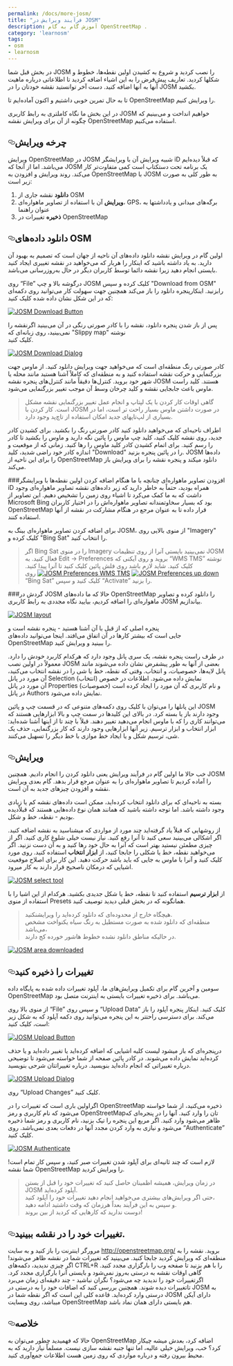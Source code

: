 ```yaml
---
permalink: /docs/more-josm/
title: "فرآیند ویرایش در JOSM"
description: آموزش گام به گام OpenStreetMap .
category: 'learnosm'
tags:
- osm
- learnosm
---
```




<p>در بخش قبل شما
JOSM را نصب کردید و شروع به کشیدن اولین نقطه‌ها، خطوط و شکلها کردید.
تعاریف پیش‌فرض را به این اشیاء اضافه کردید تا اطلاعاتی درباره ماهیت آنها به
آنها اضافه کنید. دست آخر توانستید نقشه خودتان را در JOSM بکشید.</p>
<p>تا به حال تمرین خوبی داشتیم و اکنون آماده‌ایم تا OpenStreetMap را ویرایش کنیم.</p>
<p>در این بخش ما نگاه کاملتری به رابط کاربری JOSM خواهیم انداخت و می‌بینیم
که چگونه از آن برای ویرایش نقشه OpenStreetMap استفاده می‌کنیم.</p>
<h2><a id="user-content-چرخه-ویرایش" class="anchor" aria-hidden="true" href="#چرخه-ویرایش"><svg class="octicon octicon-link" viewBox="0 0 16 16" version="1.1" width="16" height="16" aria-hidden="true"><path fill-rule="evenodd" d="M4 9h1v1H4c-1.5 0-3-1.69-3-3.5S2.55 3 4 3h4c1.45 0 3 1.69 3 3.5 0 1.41-.91 2.72-2 3.25V8.59c.58-.45 1-1.27 1-2.09C10 5.22 8.98 4 8 4H4c-.98 0-2 1.22-2 2.5S3 9 4 9zm9-3h-1v1h1c1 0 2 1.22 2 2.5S13.98 12 13 12H9c-.98 0-2-1.22-2-2.5 0-.83.42-1.64 1-2.09V6.25c-1.09.53-2 1.84-2 3.25C6 11.31 7.55 13 9 13h4c1.45 0 3-1.69 3-3.5S14.5 6 13 6z"></path></svg></a>چرخه ویرایش</h2>
<p>ویرایش OpenStreetMap در JOSM شبیه ویرایش آن با ویرایشگر iD که
قبلاً دیده‌ایم می‌باشد. اما از آنجا که JOSM یک برنامه تحت دستکتاپ است
کمی متفاوت‌تر کار می‌کند. روند ویرایش و افزودن به OpenStreetMap با
JOSM به طور کلی به صورت زیر است:</p>
<ol>
<li><strong>دانلود</strong> نقشه جاری از OSM</li>
<li><strong>ویرایش</strong> آن با استفاده از تصاویر ماهواره‌ای، GPS، برگه‌های میدانی و یادداشتها به عنوان راهنما</li>
<li><strong>ذخیره</strong> تغییرات در OpenStreetMap</li>
</ol>
<h2><a id="user-content-دانلود-دادههای-osm" class="anchor" aria-hidden="true" href="#دانلود-دادههای-osm"><svg class="octicon octicon-link" viewBox="0 0 16 16" version="1.1" width="16" height="16" aria-hidden="true"><path fill-rule="evenodd" d="M4 9h1v1H4c-1.5 0-3-1.69-3-3.5S2.55 3 4 3h4c1.45 0 3 1.69 3 3.5 0 1.41-.91 2.72-2 3.25V8.59c.58-.45 1-1.27 1-2.09C10 5.22 8.98 4 8 4H4c-.98 0-2 1.22-2 2.5S3 9 4 9zm9-3h-1v1h1c1 0 2 1.22 2 2.5S13.98 12 13 12H9c-.98 0-2-1.22-2-2.5 0-.83.42-1.64 1-2.09V6.25c-1.09.53-2 1.84-2 3.25C6 11.31 7.55 13 9 13h4c1.45 0 3-1.69 3-3.5S14.5 6 13 6z"></path></svg></a>دانلود داده‌های OSM</h2>
<p>اولین گام در ویرایش نقشه دانلود داده‌های آن ناحیه از جهان است که
تصمیم به بهبود آن دارید. به یاد داشته باشید که اینکار را هربار که می‌خواهید
در نقشه تغییری ایجاد کنید بایستی انجام دهید زیرا نقشه دائما توسط کاربران دیگر در حال به‌روزرسانی می‌باشد.</p>
<p>روی “File” درگوشه بالا و چپ JOSM کلیک کرده و سپس "Download from OSM"
رابزنید. اینکارپنجره دانلود را باز می‌کند همچنین جهت سهولت کار
می‌توانید روی دکمه‌ای که در این شکل نشان داده شده
کلیک کنید:</p>
<p><a target="_blank" rel="noopener noreferrer" href="/hotosm/learnosm/blob/gh-pages/images/josm/josm_download-button.png"><img src="/img/josm_download-button.png" alt="JOSM Download Button" style="max-width:100%;"></a></p>
<p>پس از باز شدن پنجره دانلود، نقشه را با کادر صورتی رنگی
در آن می‌بینید اگرنقشه را نمی‌بینید، روی زبانه‌ای که "Slippy map" نوشته<br>
کلیک کنید.</p>
<p><a target="_blank" rel="noopener noreferrer" href="/hotosm/learnosm/blob/gh-pages/images/josm/josm_download-dialog.png"><img src="/img/josm_download-dialog.png" alt="JOSM Download Dialog" style="max-width:100%;"></a></p>
<p>کادر صورتی رنگ منطقه‌ای است که می‌خواهید
جهت ویرایش دانلود کنید. از ماوس جهت بزرگنمایی و حرکت نقشه استفاده کنید و به منطقه‌ای
که کاملاً آشنا هستید مانند محله یا شهر خود بروید.
کنترل‌ها دقیقاً مانند کنترل‌های پنجره نقشه JOSM هستند. کلید راست ماوس
باعث جابجایی نقشه و کلید چرخان وسط آن موجب تغییر بزرگنمایی
می‌شود.</p>
<blockquote>
<p>گاهی اوقات کار کردن با یک لپتاپ و انجام عمل
تغییر بزرگنمایی نقشه مشکل است. کار کردن با JOSM در صورت داشتن ماوس بسیار راحت تر است،
اما در بسیاری از لپ‌تاپهای جدید امکان استفاده از تاچ‌پد وجود دارد.</p>
</blockquote>
<p>اطراف ناحیه‌ای که می‌خواهید دانلود کنید کادر صورتی رنگ را بکشید. برای کشیدن کادر جدید، روی نقشه
کلیک کنید، کلید چپ ماوس را پائین نگه دارید و ماوس را بکشید تا
کادر را رسم کنید. برای اتمام کشیدن کادر کلید ماوس  را رها کنید.
زمانی که از موقعیت و اندازه کادر خود راضی شدید، کلید
"Download" را در پائین پنجره بزنید. JOSM داده‌ها را
برای این ناحیه از OpenStreetMap دانلود میکند و پنجره نقشه را برای
ویرایش باز می‌کند.</p>
<p>###افزودن تصاویر ماهواره‌ای
چنانچه با ما هنگام اضافه کردن اولین نقطه‌ها با ویرایشگر iD همراه بودید،
حتماً به خاطر دارید که زیر داده‌های نقشه تصاویر ماهواره‌ای وجود داشت که به ما کمک می‌کرد
تا اشیاء روی زمین را تشخیص دهیم. این تصاویر از Microsoft Bing بود که
بسیار سخاوتمندانه تصاویر ماهواره‌اش را در اختیار کاربران OpenStreetMap قرار داده تا به عنوان مرجع
در هنگام مشارکت در نقشه از آنها استفاده کنند.</p>
<p>برای اضافه کردن تصاویر ماهواره‌ای بینگ به JOSM، از منوی بالایی روی "Imagery"
کلیک کرده و "Bing Sat" را انتخاب کنید.</p>
<blockquote>
<p>اگر Bing Sat را در منوی Imagery نمی‌بینید بایستی آنرا
از روی تنظیمات JOSM فعال کنید. به Edit -&gt; Preferences بروید و روی آیکنی که
“WMS TMS” نوشته کلیک کنید. شاید لازم باشد روی فلش پائین کلیک کنید تا آنرا پیدا کنید.
<a target="_blank" rel="noopener noreferrer" href="/hotosm/learnosm/blob/gh-pages/images/josm/josm_preferences-up-down.png"><img src="/img/josm_preferences-up-down.png" alt="JOSM Preferences up down" style="max-width:100%;"></a>
<a target="_blank" rel="noopener noreferrer" href="/hotosm/learnosm/blob/gh-pages/images/josm/josm_preferences-wms-tms.png"><img src="/img/josm_preferences-wms-tms.png" alt="JOSM Preferences WMS TMS" style="max-width:100%;"></a>
روی “Bing Sat” کلیک کنید و سپس “Activate” را بزنید.</p>
</blockquote>
<p>###گردش در JOSM
حالا که ما داده‌های OpenStreetMap را دانلود کرده و تصاویر ماهواره‌ای را اضافه کردیم،
بیایید نگاه مجددی به رابط کاربری JOSM بیاندازیم.</p>
<p><a target="_blank" rel="noopener noreferrer" href="/hotosm/learnosm/blob/gh-pages/images/josm/josm_layout.png"><img src="/img/josm_layout.png" alt="JOSM layout" style="max-width:100%;"></a></p>
<p>پنجره اصلی که از قبل با آن آشنا هستید - پنجره نقشه است و<br>
جایی است که بیشتر کارها در آن اتفاق می‌افتد. اینجا می‌توانید
داده‌های OpenStreetMap را ببینید و ویرایش کنید.</p>
<p>در طرف راست پنجره نقشه، یک سری پانل وجود دارد که هرکدام
کاربرد خودش را دارد. معمولاً در اولین نصب JOSM بعضی
از آنها به طور پیشفرض نشان داده می‌شوند مانند پانل لایه‌ها، خصوصیات،
و انتخاب. وقتی که نقطه، خط یا شی را در نقشه انتخاب می‌کنید،
آن مورد در پانل Selection (انتخاب) نمایش داده می‌شود. اطلاعات در خصوص<br>
آن مورد در پانل Properties (خصوصیات) و نام کاربری که
آن مورد را ایجاد کرده است در پانل Authors نمایش داده می‌شود.</p>
<p>این پانلها را می‌توان با کلیک روی دکمه‌های متنوعی که
در قسمت چپ و پائین JOSM وجود دارند باز یا بسته کرد. در بالای این کلیدها در سمت چپ و بالا ابزارهایی هستند که می‌توانند
کاری را که با ماوس انجام می‌دهید تغییر دهند. قبلاً با چند تا از اینها آشنا شده‌اید:
ابزار انتخاب و ابزار ترسیم. زیر آنها ابزارهایی وجود دارند که کار
بزرگنمایی، حذف یک شی، ترسیم شکل و یا ایجاد خط موازی
با خط دیگر را تسهیل می‌کنند.</p>
<h2><a id="user-content-ویرایش" class="anchor" aria-hidden="true" href="#ویرایش"><svg class="octicon octicon-link" viewBox="0 0 16 16" version="1.1" width="16" height="16" aria-hidden="true"><path fill-rule="evenodd" d="M4 9h1v1H4c-1.5 0-3-1.69-3-3.5S2.55 3 4 3h4c1.45 0 3 1.69 3 3.5 0 1.41-.91 2.72-2 3.25V8.59c.58-.45 1-1.27 1-2.09C10 5.22 8.98 4 8 4H4c-.98 0-2 1.22-2 2.5S3 9 4 9zm9-3h-1v1h1c1 0 2 1.22 2 2.5S13.98 12 13 12H9c-.98 0-2-1.22-2-2.5 0-.83.42-1.64 1-2.09V6.25c-1.09.53-2 1.84-2 3.25C6 11.31 7.55 13 9 13h4c1.45 0 3-1.69 3-3.5S14.5 6 13 6z"></path></svg></a>ویرایش</h2>
<p>خب حالا ما اولین گام در فرآیند ویرایش یعنی دانلود کردن را انجام دادیم. همچنین
JOSM را آماده کردیم تا تصاویر ماهواره‌ای را به عنوان مرجع قرار بدهد. گام بعدی ویرایش
نقشه و افزودن چیزهای جدید به آن است.</p>
<p>بسته به ناحیه‌ای که برای دانلود انتخاب کرده‌اید، ممکن است
داده‌های نقشه کم یا زیادی وجود داشته باشد. اما توجه داشته باشید که همانند همان نوع
داده‌هایی هستند که قبلاًدیده بودیم - نقطه، خط و شکل.</p>
<p>از روشهایی که قبلاً یاد گرفته‌اید چند مورد از
مواردی که میشناسید به نقشه اضافه کنید. اگر اشکالی می‌بینید سعی کنید تا آنرا رفع کنید.
نیاز نیست خیلی شلوغ  کاری کنید. اگر از چیزی مطمئن نیستید
بهتر است که آنرا به حال خود رها کنید و به آن دست نزنید.
اگر می‌خواهید نقطه‌، خط یا شکلی را جابجا کنید،
از <strong>ابزار انتخاب</strong>  استفاده کنید. روی مورد کلیک کنید و آنرا با ماوس
به جایی که باید باشد حرکت دهید. این کار برای اصلاح موقعیت اشیایی که
درمکان ناصحیح قرار دارند به کار میرود.</p>
<p><a target="_blank" rel="noopener noreferrer" href="/hotosm/learnosm/blob/gh-pages/images/josm/josm_select-tool.png"><img src="/img/josm_select-tool.png" alt="JOSM select tool" style="max-width:100%;"></a></p>
<p>از <strong>ابزار ترسیم</strong> استفاده کنید تا نقطه، خط یا شکل جدیدی بکشید.
هرکدام از این اشیا را با استفاده از منوی Presets همانگونه که
در بخش قبلی دیدید توصیف کنید.</p>
<blockquote>
<p>هیچگاه خارج از محدوده‌ای که دانلود کرده‌اید را ویرایشنکنید.<br>
منطقه‌ای که دانلود شده به صورت مستطیل به رنگ سیاه یکنواخت مشخص می‌باشد،<br>
در حالیکه مناطق دانلود نشده خطوط هاشور خورده کج دارند.</p>
</blockquote>
<p><a target="_blank" rel="noopener noreferrer" href="/hotosm/learnosm/blob/gh-pages/images/josm/josm_area-downloaded.png"><img src="/img/josm_area-downloaded.png" alt="JOSM area downloaded" style="max-width:100%;"></a></p>
<h2><a id="user-content-تغییرات-را-ذخیره-کنید" class="anchor" aria-hidden="true" href="#تغییرات-را-ذخیره-کنید"><svg class="octicon octicon-link" viewBox="0 0 16 16" version="1.1" width="16" height="16" aria-hidden="true"><path fill-rule="evenodd" d="M4 9h1v1H4c-1.5 0-3-1.69-3-3.5S2.55 3 4 3h4c1.45 0 3 1.69 3 3.5 0 1.41-.91 2.72-2 3.25V8.59c.58-.45 1-1.27 1-2.09C10 5.22 8.98 4 8 4H4c-.98 0-2 1.22-2 2.5S3 9 4 9zm9-3h-1v1h1c1 0 2 1.22 2 2.5S13.98 12 13 12H9c-.98 0-2-1.22-2-2.5 0-.83.42-1.64 1-2.09V6.25c-1.09.53-2 1.84-2 3.25C6 11.31 7.55 13 9 13h4c1.45 0 3-1.69 3-3.5S14.5 6 13 6z"></path></svg></a>تغییرات را ذخیره کنید</h2>
<p>سومین و آخرین گام برای تکمیل ویرایش‌های ما، آپلود تغییرات داده شده
به پایگاه داده OpenStreetMap می‌باشد. برای ذخیره تغییرات بایستی
به اینترنت متصل بود.</p>
<p>از منوی بالا روی “File” و سپس روی “Upload Data” کلیک کنید. اینکار
پنجره آپلود را باز می‌کند.  برای دسترسی
راحتتر به این پنجره می‌توانید روی دکمه آپلود که به شکل زیر است، کلیک کنید:</p>
<p><a target="_blank" rel="noopener noreferrer" href="/hotosm/learnosm/blob/gh-pages/images/josm/josm_upload-button.png"><img src="/img/josm_upload-button.png" alt="JOSM Upload Button" style="max-width:100%;"></a></p>
<p>درپنجره‌ای که باز  میشود لیست کلیه اشیایی که
اضافه کرده‌اید یا تغییر داده‌اید و یا حذف کرده‌اید نمایش داده می‌شوند. در کادر
پائین صفحه از شما خواسته می‌شود تا توضیحی درباره تغییراتی که
انجام داده‌اید بنویسید. درباره تغییراتتان شرحی بنویسید.</p>
<p><a target="_blank" rel="noopener noreferrer" href="/hotosm/learnosm/blob/gh-pages/images/josm/josm_upload-dialog.png"><img src="/img/josm_upload-dialog.png" alt="JOSM Upload Dialog" style="max-width:100%;"></a></p>
<p>روی “Upload Changes” کلیک کنید.</p>
<p>اگراولین باری است که تغییرات را در OpenStreetMap ذخیره می‌کنید، از شما خواسته می‌شود که
نام کاربری و رمز OpenStreetMapتان را وارد کنید.
آنها را در پنجره‌ای که ظاهر می‌شود وارد کنید. اگر مربع
این پنجره را تیک بزنید، نام کاربری و رمز شما ذخیره می‌شود و
نیازی به وارد کردن مجدد آنها در دفعات بعدی نمی‌باشد. روی “Authenticate” کلیک کنید.</p>
<p><a target="_blank" rel="noopener noreferrer" href="/hotosm/learnosm/blob/gh-pages/images/josm/josm_authenticate.png"><img src="/img/josm_authenticate.png" alt="JOSM Authenticate" style="max-width:100%;"></a></p>
<p>لازم است که چند ثانیه‌ای برای آپلود شدن تغییرات صبر کنید،
و سپس کار تمام است! شما نقشه  OpenStreetMap را ویرایش کردید.</p>
<blockquote>
<p>در زمان ویرایش، همیشه اظمینان حاصل کنید که تغییرات خود را قبل از بستن JOSM آپلود کرده‌اید.<br>
حتی اگر ویرایش‌های بیشتری می‌خواهید انجام دهید تغییرات خود را آپلود کنید،<br>
و سپس به این فرآیند بعداً هرزمان که وقت داشتید ادامه دهید.<br>
دوست ندارید که کارهایی که کردید از بین بروند!</p>
</blockquote>
<h2><a id="user-content-تغییرات-خود-را-در-نقشه-ببینید" class="anchor" aria-hidden="true" href="#تغییرات-خود-را-در-نقشه-ببینید"><svg class="octicon octicon-link" viewBox="0 0 16 16" version="1.1" width="16" height="16" aria-hidden="true"><path fill-rule="evenodd" d="M4 9h1v1H4c-1.5 0-3-1.69-3-3.5S2.55 3 4 3h4c1.45 0 3 1.69 3 3.5 0 1.41-.91 2.72-2 3.25V8.59c.58-.45 1-1.27 1-2.09C10 5.22 8.98 4 8 4H4c-.98 0-2 1.22-2 2.5S3 9 4 9zm9-3h-1v1h1c1 0 2 1.22 2 2.5S13.98 12 13 12H9c-.98 0-2-1.22-2-2.5 0-.83.42-1.64 1-2.09V6.25c-1.09.53-2 1.84-2 3.25C6 11.31 7.55 13 9 13h4c1.45 0 3-1.69 3-3.5S14.5 6 13 6z"></path></svg></a>تغییرات خود را در نقشه ببینید.</h2>
<p>مرورگر اینترنت را باز کنید و به سایت <a href="http://openstreetmap.org/" rel="nofollow">http://openstreetmap.org/</a> بروید.
نقشه را به منطقه‌ای که ویرایش کردید جابجا کنید.
می‌بینید که تغییرات شما در نقشه ظاهر می‌شوند! اگر چیزی ندیدید،
دکمه‌های CTRL+R را با هم بزنید تا صفحه وب را بارگزاری مجدد کنید. گاهی اوقات
نقشه به درستی به‌روز نمی‌شود و بایستی آنرا بارگزاری مجدد کرد.
اگرتغییرات خود را ندیدید چه می‌شود؟ نگران نباشید - چند
دقیقه‌ای زمان می‌برد تاتغییرات دیده شوند. همچنین بررسی کنید که
اضافات خود را به درستی در JOSM به درستی وارد کرده‌اید. قاعده
کلی این است که اگر نقطه شما در JOSM دارای آیکن میباشد،
روی وبسایت OpenStreetMap هم بایستی دارای همان نماد باشد.</p>
<h2><a id="user-content-خلاصه" class="anchor" aria-hidden="true" href="#خلاصه"><svg class="octicon octicon-link" viewBox="0 0 16 16" version="1.1" width="16" height="16" aria-hidden="true"><path fill-rule="evenodd" d="M4 9h1v1H4c-1.5 0-3-1.69-3-3.5S2.55 3 4 3h4c1.45 0 3 1.69 3 3.5 0 1.41-.91 2.72-2 3.25V8.59c.58-.45 1-1.27 1-2.09C10 5.22 8.98 4 8 4H4c-.98 0-2 1.22-2 2.5S3 9 4 9zm9-3h-1v1h1c1 0 2 1.22 2 2.5S13.98 12 13 12H9c-.98 0-2-1.22-2-2.5 0-.83.42-1.64 1-2.09V6.25c-1.09.53-2 1.84-2 3.25C6 11.31 7.55 13 9 13h4c1.45 0 3-1.69 3-3.5S14.5 6 13 6z"></path></svg></a>خلاصه</h2>
<p>حالا که فهمیدید چطور می‌توان به OpenStreetMap اضافه کرد، بعدش میشه چیکار کرد؟ خب، ویرایش
خیلی عالیه، اما تنها جنبه نقشه سازی نیست. مسلماً نیاز دارید که
به محیط بیرون رفته و درباره مواردی که روی زمین هست اطلاعات
جمع‌آوری کنید.</p>